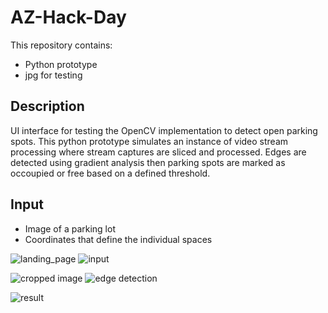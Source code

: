# AZ-Hack-Day

This repository contains:
- Python prototype
- jpg for testing

Description
-----------
UI interface for testing the OpenCV implementation to detect open parking spots.  This python prototype simulates an instance of video stream processing where stream captures are sliced and processed.
Edges are detected using gradient analysis then parking spots are marked as occoupied or free based on a defined threshold.

Input
-----------
- Image of a parking lot
- Coordinates that define the individual spaces


![landing_page](https://github.com/johnyu0424/AZ-Hack-Day/blob/master/uploads/landing_page1.png)
![input](https://github.com/johnyu0424/AZ-Hack-Day/blob/master/uploads/input.png)

![cropped image](https://github.com/johnyu0424/AZ-Hack-Day/blob/master/images/cropped/crp1.png)
![edge detection](https://github.com/johnyu0424/AZ-Hack-Day/blob/master/images/cropped/edges1.png)

![result](https://github.com/johnyu0424/AZ-Hack-Day/blob/master/uploads/result.png)


